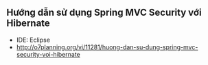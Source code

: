 ## Hướng dẫn sử dụng Spring MVC Security với Hibernate

- IDE: Eclipse
- http://o7planning.org/vi/11281/huong-dan-su-dung-spring-mvc-security-voi-hibernate
